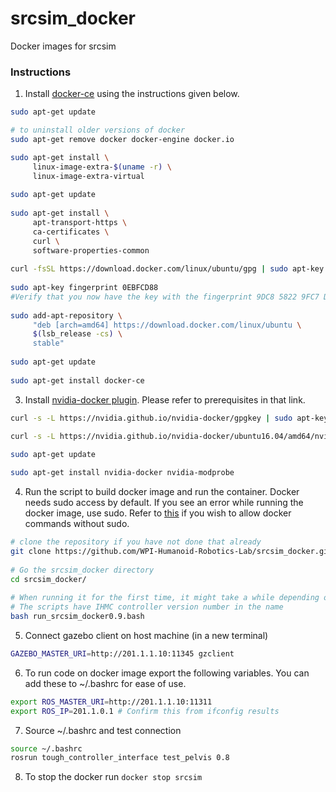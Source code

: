 # srcsim_docker
Docker images for srcsim

### Instructions
1. Install [docker-ce](https://docs.docker.com/install/linux/docker-ce/ubuntu/) using the instructions given below.
```bash
sudo apt-get update

# to uninstall older versions of docker
sudo apt-get remove docker docker-engine docker.io

sudo apt-get install \
     linux-image-extra-$(uname -r) \
     linux-image-extra-virtual
	
sudo apt-get update
	
sudo apt-get install \
     apt-transport-https \
     ca-certificates \
     curl \
     software-properties-common
 	
curl -fsSL https://download.docker.com/linux/ubuntu/gpg | sudo apt-key add -
 	
sudo apt-key fingerprint 0EBFCD88
#Verify that you now have the key with the fingerprint 9DC8 5822 9FC7 DD38 854A E2D8 8D81 803C 0EBF CD88, by searching 	  	   the last 8 characters of the fingerprint.
 	
sudo add-apt-repository \
     "deb [arch=amd64] https://download.docker.com/linux/ubuntu \
     $(lsb_release -cs) \
     stable"
	
sudo apt-get update
	
sudo apt-get install docker-ce
```
3. Install [nvidia-docker plugin](https://github.com/NVIDIA/nvidia-docker/wiki/Installation-(version-1.0)). Please refer to prerequisites in that link.  
```bash
curl -s -L https://nvidia.github.io/nvidia-docker/gpgkey | sudo apt-key add -
	
curl -s -L https://nvidia.github.io/nvidia-docker/ubuntu16.04/amd64/nvidia-docker.list | sudo tee /etc/apt/sources.list.d/nvidia-docker.list

sudo apt-get update

sudo apt-get install nvidia-docker nvidia-modprobe
```

4. Run the script to build docker image and run the container. Docker needs sudo access by default. If you see an error while running the docker image, use sudo. Refer to [this](https://askubuntu.com/questions/477551/how-can-i-use-docker-without-sudo) if you wish to allow docker commands without sudo.
```bash
# clone the repository if you have not done that already
git clone https://github.com/WPI-Humanoid-Robotics-Lab/srcsim_docker.git  -b master --single-branch
	
# Go the srcsim_docker directory
cd srcsim_docker/
	
# When running it for the first time, it might take a while depending on your internet speed
# The scripts have IHMC controller version number in the name
bash run_srcsim_docker0.9.bash
```

5. Connect gazebo client on host machine (in a new terminal)
```bash
GAZEBO_MASTER_URI=http://201.1.1.10:11345 gzclient
```
6. To run code on docker image export the following variables. You can add these to ~/.bashrc for ease of use.
```bash
export ROS_MASTER_URI=http://201.1.1.10:11311
export ROS_IP=201.1.0.1 # Confirm this from ifconfig results
```
7. Source ~/.bashrc and test connection
```bash
source ~/.bashrc
rosrun tough_controller_interface test_pelvis 0.8
```
8. To stop the docker run `docker stop srcsim`

